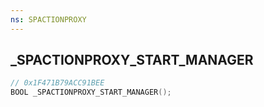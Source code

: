 ```yaml
---
ns: SPACTIONPROXY
---
```

## _SPACTIONPROXY_START_MANAGER

```c
// 0x1F471B79ACC91BEE
BOOL _SPACTIONPROXY_START_MANAGER();
```

